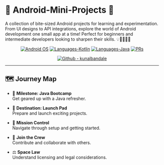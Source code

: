 # 📱 Android-Mini-Projects 🚀

A collection of bite-sized Android projects for learning and experimentation. From UI designs to API integrations, explore the world of Android development one small app at a time! Perfect for beginners and intermediate developers looking to sharpen their skills. 💡👨‍💻👩‍💻

<p align="center">
  <a href="#"><img alt="Android OS" src="https://img.shields.io/badge/OS-Android-3DDC84?style=flat-square&logo=android"></a>
  <a href="#"><img alt="Languages-Kotlin" src="https://flat.badgen.net/badge/Language/Kotlin?icon=https://raw.githubusercontent.com/binaryshrey/Awesome-Android-Open-Source-Projects/master/assets/Kotlin_Logo_icon_white.svg&color=f18e33"/></a>
  <a href="#"><img alt="Languages-Java" src="https://img.shields.io/badge/Language-Java-1DA1F2?style=flat-square&logo=java"></a>
  <a href="#"><img alt="PRs" src="https://img.shields.io/badge/PRs-Welcome-3DDC84?style=flat-square"></a>
</p>
<p align="center">
  <a href="https://github.com/kunalbandale"><img alt="Github - kunalbandale" src="https://img.shields.io/badge/GitHub-kunalbandale-181717?style=flat-square&logo=github"></a>
</p>

---

## 🗺️ Journey Map

- 🌟 **Milestone: Java Bootcamp**  
  Get geared up with a Java refresher.

- 🚀 **Destination: Launch Pad**  
  Prepare and launch exciting projects.

- 🔧 **Mission Control**  
  Navigate through setup and getting started.

- 🤝 **Join the Crew**  
  Contribute and collaborate with others.

- ⚖️ **Space Law**  
  Understand licensing and legal considerations.
